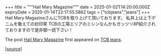 +++
title = """Hail Mary Magazine"""
date = 2025-01-02T14:20:00.000Z
expiryDate = 2025-01-14T22:17:55.586Z
tags = ["tcbjeans","jeans"]
+++
Hail Mary MagazineさんにTCBを取り上げて頂いております。 私井上は上下デニムを敢えての封印笑 TCBの工場エリアのミシンなんかもガッツリ8P紹介されておりますので是非御一読下さい！

The post [Hail Mary Magazine](http://tcbjeans.com/2025/01/02/50636) first appeared on [TCB jeans](http://tcbjeans.com).

[[source]](http://tcbjeans.com/2025/01/02/50636)
